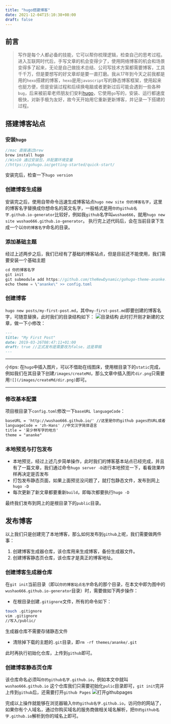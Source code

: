 ```yaml
---
title: "hugo搭建博客"
date: 2021-12-04T15:10:38+08:00
draft: false
---
```


## 前言

> 写作是每个人都必备的技能，它可以帮你梳理逻辑，检查自己的思考过程。进入互联网时代后，手写文章的机会变得少了，使用网络博客的机会和场景变得多了起来，无论是自己做技术总结、公司写技术方案都需要博客，工具千千万，但是要想写的好文章却是要一直打磨。我从17年到今天之前我都是用的`hexo`搭建的博客，`hexo`是用`javascript`写的静态博客框架，使用起来也挺方便，但是安装过程和后续换电脑或者更新过后可能会遇到一些各种`bug`，后来被前辈老师朋友们安利[hugo](https://gohugo.io/)，它使用`go`写的，安装、运行都速度极快，对新手极为友好，故今天开始用它重新更新博客，并记录一下搭建的过程。

<!--more-->

## 搭建博客站点

### 安装`hugo`

```javascript
//mac 直接通过brew
brew install hugo
//Win10 通过安装包，并配置环境变量
//https://gohugo.io/getting-started/quick-start/
```
安装完后，检查一下`hugo version`

### 创建博客生成器
安装完之后，使用自带命令迅速生成博客站点`hugo new site 你的博客名字`，这里的博客名字替换成你想命名的英文名字，一般格式是用`你的github名字.github.io-generator`比较好，例如我`github`名字叫`wushao666`，就用`hugo new site wushao666.github.io-generator`。
执行完上述代码后，会在当前目录下生成一个以`你的博客名字`命名的目录。

### 添加基础主题
经过上述两步之后，我们已经有了基础的博客站点，但是目前还不能使用，我们需要安装一个基础主题

```javascript
cd 你的博客名字
git init
git submodule add https://github.com/theNewDynamic/gohugo-theme-ananke.git themes/ananke
echo theme = \"ananke\" >> config.toml
```
### 创建博客
`hugo new posts/my-first-post.md`，其中`my-first-post.md`即要创建的博客名字，可随意替换，此时我们的目录结构如下：
![目录结构](/images/createMd/dir.png)
此时打开刚才新建的文章，做一下小修改：

```md
---
title: "My First Post"
date: 2019-03-26T08:47:11+01:00
draft: true //正式发布是需要改为false，这是草稿
---
```
***
小tips: 在`hugo`中插入图片，可以不借助在线图床，使用根目录下的`static`完成，例如我们在其目录下创建`/images/createMd`，那么文章中插入图片`dir.png`只需要用`![](/images/createMd/dir.png)`即可。
***

### 修改基本配置
项目根目录下`config.toml`修改一下`baseURL languageCode`：

```md
baseURL = 'http://wushao666.github.io/' //这里是你的github pages的URL或者你的个人域名
languageCode = 'zh-Hans' //中文汉字简体语言
title = '吴少林写字的地方'
theme = "ananke"
```
### 本地预览与打包发布
- 本地预览，经过上述几步简单操作，此时我们的博客基本站点已经完成，并且有了一篇文章，我们通过命令`hugo server -D`进行本地预览一下，看看效果咋样再决定是否发布
- 打包发布静态页面，如果上面预览没问题了，就打包静态文件，发布到网上`hugo -D`
- 每次更新了新文章都要重新`build`，即每次都要执行`hugo -D`

最终我们发布到网上的是根目录下的`public`目录。

## 发布博客

以上我们只是创建完了本地博客，那么如何发布到`github`上呢，我们需要做两件事：
1. 创建博客生成器仓库，该仓库用来生成博客，备份生成器文件。
2. 创建博客静态页仓库，该仓库才是真正的博客地址。

### 创建博客生成器仓库
在`git init`当前目录（即以`你的博客站点名字`命名的那个目录，在本文中即为图中的`wushao666.github.io-generator`目录）时，需要做如下两步操作：
- 在根目录创建`.gitignore`文件，所有的命令如下：

```sh
touch .gitignore
vim .gitignore
//写入/public/
```
生成器仓库不需要存储静态文件

- 清除掉下载的主题的`.git`目录，即`rm -rf themes/ananke/.git`

此时再执行初始化仓库，上传到`github`即可。

### 创建博客静态页仓库
该仓库命名必须叫`你的github名字.github.io`，例如本文中就叫`wushao666.github.io`
这个仓库我们只需要初始化`pulic`目录即可，`git init`完并上传到`github`后，还需要打开`github Pages`
![打开githubpages](/images/createMd/githubPages.png)

完成以上操作就能够在浏览器输入`你的github名字.github.io`，访问你的网站了，如果你有个人域名，通过你购买域名的服务商做相关域名解析，把`你的github名字.github.io`解析到你的域名上即可。